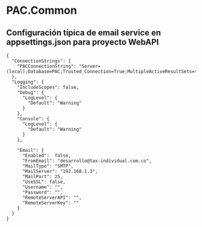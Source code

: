 ﻿# PAC.Common

## Configuración típica de email service en appsettings.json para proyecto WebAPI

	{
	  "ConnectionStrings": {
		"PACConnectionString": "Server=(local);Database=PAC;Trusted_Connection=True;MultipleActiveResultSets=true;"
	  },
	  "Logging": {
		"IncludeScopes": false,
		"Debug": {
		  "LogLevel": {
			"Default": "Warning"
		  }
		},
		"Console": {
		  "LogLevel": {
			"Default": "Warning"
		  }
		},

		"Email": {
		  "Enabled":  false,
		  "FromEmail": "desarrollo@tax-individual.com.co",
		  "MailType": "SMTP",
		  "MailServer": "192.168.1.3",
		  "MailPort": 25,
		  "UseSSL": false,
		  "Username": "",
		  "Password": "",
		  "RemoteServerAPI": "",
		  "RemoteServerKey": ""
		}
	  }
	}

